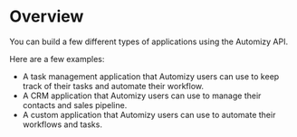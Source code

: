# Overview

You can build a few different types of applications using the Automizy API.

Here are a few examples:

- A task management application that Automizy users can use to keep track of their tasks and automate their workflow.
- A CRM application that Automizy users can use to manage their contacts and sales pipeline.
- A custom application that Automizy users can use to automate their workflows and tasks.

